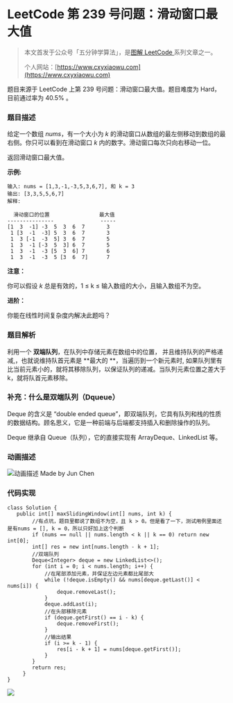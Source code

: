 # LeetCode 第 239 号问题：滑动窗口最大值

> 本文首发于公众号「五分钟学算法」，是[图解 LeetCode ](<https://github.com/MisterBooo/LeetCodeAnimation>)系列文章之一。
>
> 个人网站：[https://www.cxyxiaowu.com](https://www.cxyxiaowu.com)

题目来源于 LeetCode 上第 239 号问题：滑动窗口最大值。题目难度为 Hard，目前通过率为 40.5% 。

### 题目描述

给定一个数组 *nums*，有一个大小为 *k* 的滑动窗口从数组的最左侧移动到数组的最右侧。你只可以看到在滑动窗口 *k* 内的数字。滑动窗口每次只向右移动一位。

返回滑动窗口最大值。

**示例:**

```
输入: nums = [1,3,-1,-3,5,3,6,7], 和 k = 3
输出: [3,3,5,5,6,7] 
解释: 

  滑动窗口的位置                最大值
---------------               -----
[1  3  -1] -3  5  3  6  7       3
 1 [3  -1  -3] 5  3  6  7       3
 1  3 [-1  -3  5] 3  6  7       5
 1  3  -1 [-3  5  3] 6  7       5
 1  3  -1  -3 [5  3  6] 7       6
 1  3  -1  -3  5 [3  6  7]      7
```

**注意：**

你可以假设 *k* 总是有效的，1 ≤ k ≤ 输入数组的大小，且输入数组不为空。

**进阶：**

你能在线性时间复杂度内解决此题吗？

### 题目解析

利用一个 **双端队列**，在队列中存储元素在数组中的位置， 并且维持队列的严格递减,，也就说维持队首元素是 **最大的 **，当遍历到一个新元素时, 如果队列里有比当前元素小的，就将其移除队列，以保证队列的递减。当队列元素位置之差大于 k，就将队首元素移除。

### 补充：什么是双端队列（Dqueue）

Deque 的含义是 “double ended queue”，即双端队列，它具有队列和栈的性质的数据结构。顾名思义，它是一种前端与后端都支持插入和删除操作的队列。

Deque 继承自 Queue（队列），它的直接实现有 ArrayDeque、LinkedList 等。

### 



### 动画描述

![动画描述 Made by Jun Chen](https://bucket-1257126549.cos.ap-guangzhou.myqcloud.com/blog/20whr.gif)

### 代码实现

```
class Solution {
   public int[] maxSlidingWindow(int[] nums, int k) {
        //有点坑，题目里都说了数组不为空，且 k > 0。但是看了一下，测试用例里面还是有nums = [], k = 0，所以只好加上这个判断
        if (nums == null || nums.length < k || k == 0) return new int[0];
        int[] res = new int[nums.length - k + 1];
        //双端队列
        Deque<Integer> deque = new LinkedList<>();
        for (int i = 0; i < nums.length; i++) {
            //在尾部添加元素，并保证左边元素都比尾部大
            while (!deque.isEmpty() && nums[deque.getLast()] < nums[i]) {
                deque.removeLast();
            }
            deque.addLast(i);
            //在头部移除元素
            if (deque.getFirst() == i - k) {
                deque.removeFirst();
            }
            //输出结果
            if (i >= k - 1) {
                res[i - k + 1] = nums[deque.getFirst()];
            }
        }
        return res;
     }
}
```





![](https://bucket-1257126549.cos.ap-guangzhou.myqcloud.com/blog/fz0rq.png)